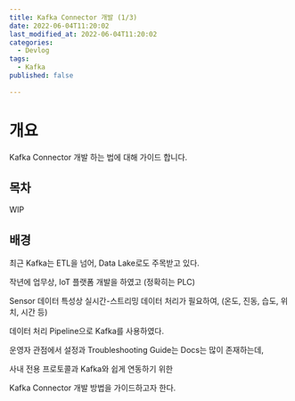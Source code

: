 ```yaml
---
title: Kafka Connector 개발 (1/3)
date: 2022-06-04T11:20:02
last_modified_at: 2022-06-04T11:20:02
categories:
  - Devlog
tags:
  - Kafka
published: false
  
---
```


# 개요

Kafka Connector 개발 하는 법에 대해 가이드 합니다.

## 목차

WIP

## 배경

최근 Kafka는 ETL을 넘어, Data Lake로도 주목받고 있다.

작년에 업무상, IoT 플랫폼 개발을 하였고 (정확히는 PLC)

Sensor 데이터 특성상 실시간-스트리밍 데이터 처리가 필요하여, (온도, 진동, 습도, 위치, 시간 등)

데이터 처리 Pipeline으로 Kafka를 사용하였다.

운영자 관점에서 설정과 Troubleshooting Guide는 Docs는 많이 존재하는데,

사내 전용 프로토콜과 Kafka와 쉽게 연동하기 위한

Kafka Connector 개발 방법을 가이드하고자 한다.

##